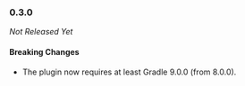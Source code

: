 ### 0.3.0

_Not Released Yet_

#### Breaking Changes

- The plugin now requires at least Gradle 9.0.0 (from 8.0.0).
